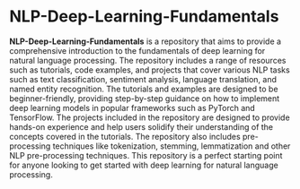 # NLP-Deep-Learning-Fundamentals
**NLP-Deep-Learning-Fundamentals** is a repository that aims to provide a comprehensive introduction to the fundamentals of deep learning for natural language processing. The repository includes a range of resources such as tutorials, code examples, and projects that cover various NLP tasks such as text classification, sentiment analysis, language translation, and named entity recognition. The tutorials and examples are designed to be beginner-friendly, providing step-by-step guidance on how to implement deep learning models in popular frameworks such as PyTorch and TensorFlow. The projects included in the repository are designed to provide hands-on experience and help users solidify their understanding of the concepts covered in the tutorials. The repository also includes pre-processing techniques like tokenization, stemming, lemmatization and other NLP pre-processing techniques. This repository is a perfect starting point for anyone looking to get started with deep learning for natural language processing.
